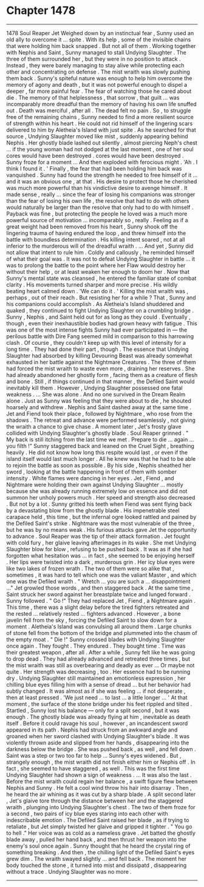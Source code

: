 
# Chapter 1478


---

1478 Soul Reaper Jet
Weighed down by an instinctual fear , Sunny used an old ally to overcome it … spite . With its help , some of the invisible chains that were holding him back snapped .
But not all of them .
Working together with Nephis and Saint , Sunny managed to stall Undying Slaughter . The three of them surrounded her , but they were in no position to attack . Instead , they were barely managing to stay alive while protecting each other and concentrating on defense .
The mist wraith was slowly pushing them back .
Sunny's spiteful nature was enough to help him overcome the memory of agony and death , but it was not powerful enough to dispel a deeper , far more painful fear . The fear of watching those he cared about die .
The memory of that helplessness , that sorrow , that guilt … was incomparably more dreadful than the memory of having his own life snuffed out . Death was merciful , after all . The dead felt no pain .
So , to struggle free of the remaining chains , Sunny needed to find a more resilient source of strength within his heart . He could not rid himself of the lingering scars delivered to him by Aletheia's Island with just spite .
As he searched for that source , Undying Slaughter moved like mist , suddenly appearing behind Nephis . Her ghostly blade lashed out silently , almost piercing Neph's chest … if the young woman had not dodged at the last moment , one of her soul cores would have been destroyed .
cores would have been destroyed .
Sunny froze for a moment …
And then exploded with ferocious might .
'Ah . I think I found it . '
Finally , the fear that had been holding him back was vanquished . Sunny had found the strength he needed to free himself of it … and it was an obvious one , at that .
His desire to protect those he cherished was much more powerful than his vindictive desire to avenge himself . It made sense , really … since the fear of losing his companions was stronger than the fear of losing his own life , the resolve that had to do with others would naturally be larger than the resolve that only had to do with himself .
Payback was fine , but protecting the people he loved was a much more powerful source of motivation ... incomparably so , really .
Feeling as if a great weight had been removed from his heart , Sunny shook off the lingering trauma of having endured the loop , and threw himself into the battle with boundless determination .
His killing intent soared , not at all inferior to the murderous will of the dreadful wraith .
… And yet , Sunny did not allow that intent to rule him .
Coldly and callously , he reminded himself of what their goal was . It was not to defeat Undying Slaughter in battle … it was to prolong the battle to the point where her Flaw would destroy her without their help , or at least weaken her enough to doom her .
Now that Sunny's mental state was cleansed , he entered the familiar state of combat clarity . His movements turned sharper and more precise . His wildly beating heart calmed down .
'We can do it . '
Killing the mist wraith was , perhaps , out of their reach . But resisting her for a while ? That , Sunny and his companions could accomplish .
As Aletheia's Island shuddered and quaked , they continued to fight Undying Slaughter on a crumbling bridge .
Sunny , Nephis , and Saint held out for as long as they could . Eventually , though , even their inexhaustible bodies had grown heavy with fatigue . This was one of the most intense fights Sunny had ever participated in — the perilous battle with Dire Fang seemed mild in comparison to this harrowing clash . Of course , they couldn't keep up with this level of intensity for a long time .
They had done their part , though . The essence that Undying Slaughter had absorbed by killing Devouring Beast was already somewhat exhausted in her battle against the Nightmare Creatures . The three of them had forced the mist wraith to waste even more , draining her reserves . She had already abandoned her ghostly form , facing them as a creature of flesh and bone .
Still , if things continued in that manner , the Defiled Saint would inevitably kill them .
However , Undying Slaughter possessed one fatal weakness .
… She was alone .
And no one survived in the Dream Realm alone .
Just as Sunny was feeling that they were about to die , he shouted hoarsely and withdrew . Nephis and Saint dashed away at the same time .
Jet and Fiend took their place , followed by Nightmare , who rose from the shadows . The retreat and advance were performed seamlessly , not giving the wraith a chance to give chase .
A moment later , Jet's frosty glave collided with Undying Slaughter's ghostly blade . Soul Reaper grinned .
" My back is still itching from the last time we met . Prepare to die … again … you filth !"
Sunny staggered back and leaned on the Cruel Sight , breathing heavily . He did not know how long this respite would last , or even if the island itself would last much longer . All he knew was that he had to be able to rejoin the battle as soon as possible .
By his side , Nephis sheathed her sword , looking at the battle happening in front of them with somber intensity . White flames were dancing in her eyes .
Jet , Fiend , and Nightmare were holding their own against Undying Slaughter … mostly because she was already running extremely low on essence and did not summon her unholy powers much . Her speed and strength also decreased .
But not by a lot .
Sunny gritted his teeth when Fiend was sent flying back by a devastating blow from the ghostly blade . His impenetrable steel carapace held , this time , but the infernal ogre looked rattled and pained by the Defiled Saint's strike .
Nightmare was the most vulnerable of the three , but he was by no means weak . His furious attacks gave Jet the opportunity to advance .
Soul Reaper was the tip of their attack formation .
Jet fought with cold fury , her glaive leaving afterimages in its wake . She met Undying Slaughter blow for blow , refusing to be pushed back . It was as if she had forgotten what hesitation was … in fact , she seemed to be enjoying herself . Her lips were twisted into a dark , murderous grin . Her icy blue eyes were like two lakes of frozen wrath .
The two of them were so alike that , sometimes , it was hard to tell which one was the valiant Master , and which one was the Defiled wraith .
" Wretch … you are such a … disappointment …"
Jet growled those words , and then staggered back .
At the same time , Saint struck her sword against her breastplate twice and lunged forward . Sunny followed .
" Go !"
They had replaced Jet , Fiend , a Nightmare again . This time , there was a slight delay before the tired fighters retreated and the rested … relatively rested … fighters advanced . However , a bone javelin fell from the sky , forcing the Defiled Saint to slow down for a moment .
Aletheia's Island was convulsing all around them . Large chunks of stone fell from the bottom of the bridge and plummeted into the chasm of the empty moat .
" Die !"
Sunny crossed blades with Undying Slaughter once again .
They fought . They endured . They bought time .
Time was their greatest weapon , after all .
After a while , Sunny felt like he was going to drop dead . They had already advanced and retreated three times , but the mist wraith was still as overbearing and deadly as ever …
Or maybe not quite .
Her strength was decreasing , too . Her essence had to be running dry . Undying Slaughter still maintained an emotionless expression , her chilling blue eyes filling him with a sense of dread … but her behavior had subtly changed .
It was almost as if she was feeling … if not desperate , then at least pressed .
'We just need … to last … a little longer … '
At that moment , the surface of the stone bridge under his feet rippled and tilted . Startled , Sunny lost his balance — only for a split second , but it was enough .
The ghostly blade was already flying at him , inevitable as death itself .
Before it could ravage his soul , however , an incandescent sword appeared in its path .
Nephis had struck from an awkward angle and groaned when her sword clashed with Undying Slaughter's blade . It was violently thrown aside and slipped from her hands , disappearing into the darkness below the bridge . She was pushed back , as well , and fell down .
Saint was a step or two too far to help …
Sunny's eyes widened .
But , strangely enough , the mist wraith did not finish either him or Nephis off . In fact , she seemed to have staggered , as well . This was the first time Undying Slaughter had shown a sign of weakness .
… It was also the last .
Before the mist wraith could regain her balance , a swift figure flew between Nephis and Sunny . He felt a cool wind throw his hair into disarray .
Then , he heard the air whining as it was cut by a sharp blade .
A split second later , Jet's glaive tore through the distance between her and the staggered wraith , plunging into Undying Slaughter's chest .
The two of them froze for a second , two pairs of icy blue eyes staring into each other with indescribable emotion .
The Defiled Saint raised her blade , as if trying to retaliate , but Jet simply twisted her glaive and gripped it tighter .
" You go to hell ."
Her voice was as cold as a nameless grave . Jet batted the ghostly blade away , pulled her hand back , and then thrust her weapon into the enemy's soul once again .
Sunny thought that he heard the crystal ring of something breaking .
And then , the chilling light of the Defiled Saint's eyes grew dim .
The wraith swayed slightly … and fell back .
The moment her body touched the stone , it turned into mist and dissipatd , disappearing without a trace .
Undying Slaughter was no more .

---

